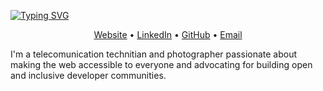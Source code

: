 <!-- Heading -->
[![Typing SVG](https://readme-typing-svg.demolab.com?font=Fira+Code&size=32&pause=60000&color=B3DAF4&center=true&width=1024&lines=Hi+there%2C+I'm+Mykhailo+Zapolskyi)](https://git.io/typing-svg)

<!-- Contacts -->
<p align="center">
  <a href="https://mzapolskyi.tech">Website</a> •
  <a href="https://www.linkedin.com/in/mikhailzapolskyi/">LinkedIn</a> •
  <a href="https://github.com/mikhail-zapolskyi">GitHub</a> •
  <a href="mailto:mykhailo.zapolskyi@gmail.com">Email</a>
</p>

<!-- Profile -->
I'm a telecomunication technitian and photographer passionate about making the web accessible to everyone and advocating for building open and inclusive developer communities.
